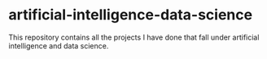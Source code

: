 # artificial-intelligence-data-science
This repository contains all the projects I have done that fall under artificial intelligence and data science.
